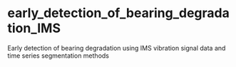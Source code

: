 # early_detection_of_bearing_degradation_IMS
Early detection of bearing degradation using IMS vibration signal data and time series segmentation methods
